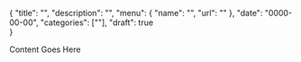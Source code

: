 {
    "title": "",
    "description": "",
    "menu": {
        "name": "",
        "url": "" 
    },
    "date": "0000-00-00",
    "categories": [""],
    "draft": true    
}

Content Goes Here
